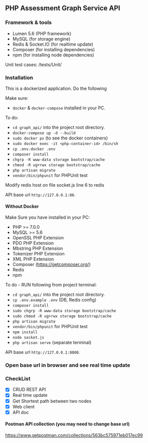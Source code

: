 ## PHP Assessment Graph Service API

### Framework & tools

- Lumen 5.6 (PHP framework)
- MySQL (for storage engine)
- Redis & Socket.IO (for realtime update) 
- Composer (for installing dependencies)
- npm (for installing node dependencies)

Unit test cases: /tests/Unit/


### Installation
This is a dockerized application. Do the following

Make sure: 
* `docker` & `docker-compose` installed in your PC.

To do:

- `cd graph_api/` into the project root directory.
- `docker-compose up -d --build`
- `sudo docker ps` (to see the docker containers)
- `sudo docker exec -it <php-container-id> /bin/sh`
- `cp .env.docker .env`
- `composer install`
- `chgrp -R www-data storage bootstrap/cache`
- `chmod -R ug+rwx storage bootstrap/cache`
- `php artisan migrate`
- `vendor/bin/phpunit` for PHPUnit test

Modify redis host on file socket.js line 6 to redis
 
 API base url `http://127.0.0.1:80`.


#### Without Docker
Make Sure you have installed in your PC:

- PHP >= 7.0.0
- MySQL >= 5.6
- OpenSSL PHP Extension
- PDO PHP Extension
- Mbstring PHP Extension
- Tokenizer PHP Extension
- XML PHP Extension
- Composer (https://getcomposer.org/)
- Redis
- npm

To do - RUN following from project terminal:

- `cd graph_api/` into the project root directory.
- `cp .env.example .env` (DB, Redis config) 
- `composer install`
- `sudo chgrp -R www-data storage bootstrap/cache`
- `sudo chmod -R ug+rwx storage bootstrap/cache`
- `php artisan migrate`
- `vendor/bin/phpunit` for PHPUnit test
- `npm install`
- `node socket.js`
- `php artisan serve` (separate terminal)

 API base url `http://127.0.0.1:8000`.
 
 
 
 ### Open base url in browser and see real time update
 
 ### CheckList
 
 - [x] CRUD REST API
 - [x] Real time update
 - [x] Get Shortest path​ ​between two nodes
 - [x] Web client
 - [x] API doc
 
 #### Postman API collection (you may need to change base url)
 https://www.getpostman.com/collections/563bc575971eb017ec99

